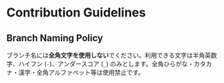 # Contribution Guidelines

## Branch Naming Policy

ブランチ名には**全角文字を使用しない**でください。利用できる文字は半角英数字、ハイフン (`-`)、アンダースコア (`_`) のみとします。全角ひらがな・カタカナ・漢字・全角アルファベット等は使用禁止です。

